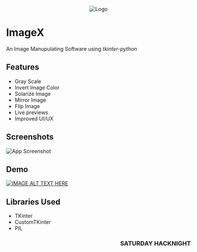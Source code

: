 <div align='center'>

![Logo](https://i.postimg.cc/yNtJgQ86/imagex.png)

</div>

# ImageX

An Image Manupulating Software using *tkinter-python*


## Features

- Gray Scale
- Invert Image Color
- Solarize Image
- Mirror Image
- Flip Image
- Live previews
- Improved UI/UX


## Screenshots

![App Screenshot](https://i.postimg.cc/1XP3wLhS/saturdayhacknight.jpg)


## Demo

[![IMAGE ALT TEXT HERE](https://images.pond5.com/youtube-player-overlay-footage-090868775_iconl.jpeg)](https://drive.google.com/file/d/1Kcb2h2r6aocwBjFbMf1byXgbGrdsG7KI/view)


## Libraries Used

- TKinter
- CustomTKinter
- PIL

<div align='end'>

### SATURDAY HACKNIGHT

</div>
